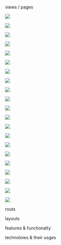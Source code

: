 views / pages



![](project-imgs/1blog-%20home%201.png)


![](project-imgs/1blog-%20home%202.png)

![](project-imgs/3blog-%20view%20articles%201.png)

![](project-imgs/4blog-%20view%20articles%202.png)

![](project-imgs/5blog-%20view%20articles%203.png)

![](project-imgs/6blog-%20view%20article.png)

![](project-imgs/7blog-%20search%20article.png)

![](project-imgs/8blog-%20search%20article%202.png)

![](project-imgs/9blog-%20search%20article%203.png)

![](project-imgs/10blog-%20admin%20registration.png)

![](project-imgs/10blog-%20admin%20registration%202.png)

![](project-imgs/11blog-%20admin%20login.png)

![](project-imgs/11blog-%20admin%20login%202.png)

![](project-imgs/12blog-admin%20dashboard.png)

![](project-imgs/13blog-%20admin%20-%20post%20new%20article.png)

![](project-imgs/13blog-%20admin%20-%20post%20new%20article%202.png)

![](project-imgs/14blog-%20admin%20-edit%20article.png)

![](project-imgs/14blog-%20admin%20-edit%20article%202.png)

![](project-imgs/14blog-%20admin%20-edit%20article%203.png)

![](project-imgs/15blog-%20admin%20-delete%20article.png)

![](project-imgs/15blog-%20admin%20-delete%20article%202.png)






routs


layouts 


features & functionalty



technoloies & their usges